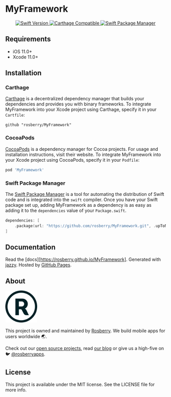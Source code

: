 # MyFramework
<p align="center">
    <a href="https://swift.org/">
        <img src="https://img.shields.io/badge/swift-5.0-orange.svg" alt="Swift Version" />
    </a>
    <a href="https://github.com/Carthage/Carthage">
        <img src="https://img.shields.io/badge/Carthage-compatible-green.svg" alt="Carthage Compatible" />
    </a>
    <a href="https://github.com/apple/swift-package-manager">
        <img src="https://img.shields.io/badge/spm-compatible-brightgreen.svg?style=flat" alt="Swift Package Manager" />
    </a>
</p>

## Requirements

- iOS 11.0+
- Xcode 11.0+

## Installation

### Carthage

[Carthage](https://github.com/Carthage/Carthage) is a decentralized dependency manager that builds your dependencies and provides you with binary frameworks. To integrate MyFramework into your Xcode project using Carthage, specify it in your `Cartfile`:

```ogdl
github "rosberry/MyFramework"
```

### CocoaPods

[CocoaPods](https://cocoapods.org) is a dependency manager for Cocoa projects. For usage and installation instructions, visit their website. To integrate MyFramework into your Xcode project using CocoaPods, specify it in your `Podfile`:

```ruby
pod 'MyFramework'
```

### Swift Package Manager

The [Swift Package Manager](https://swift.org/package-manager/) is a tool for automating the distribution of Swift code and is integrated into the `swift` compiler. Once you have your Swift package set up, adding MyFramework as a dependency is as easy as adding it to the `dependencies` value of your `Package.swift`.

```swift
dependencies: [
    .package(url: "https://github.com/rosberry/MyFramework.git", .upToNextMajor(from: "1.0.0"))
]
```

## Documentation

Read the [docs][https://rosberry.github.io/MyFramework]. Generated with [jazzy](https://github.com/realm/jazzy). Hosted by [GitHub Pages](https://pages.github.com).

## About

<img src="https://github.com/rosberry/Foundation/blob/master/Assets/full_logo.png?raw=true" height="100" />

This project is owned and maintained by [Rosberry](http://rosberry.com). We build mobile apps for users worldwide 🌏.

Check out our [open source projects](https://github.com/rosberry), read [our blog](https://medium.com/@Rosberry) or give us a high-five on 🐦 [@rosberryapps](http://twitter.com/RosberryApps).

## License

This project is available under the MIT license. See the LICENSE file for more info.
